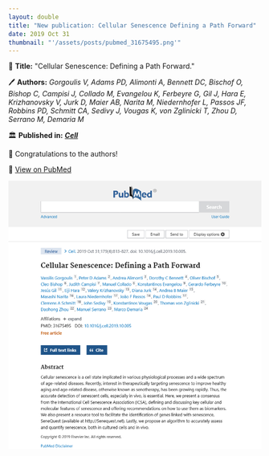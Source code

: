```yaml
---
layout: double
title: "New publication: Cellular Senescence Defining a Path Forward"
date: 2019 Oct 31
thumbnail: "'/assets/posts/pubmed_31675495.png'"
---
```

📖 <strong>Title:</strong> "Cellular Senescence: Defining a Path Forward."  

🖊️ <strong>Authors:</strong> <em>Gorgoulis V, Adams PD, Alimonti A, Bennett DC, Bischof O, Bishop C, Campisi J, Collado M, Evangelou K, Ferbeyre G, Gil J, Hara E, Krizhanovsky V, Jurk D, Maier AB, Narita M, Niedernhofer L, Passos JF, Robbins PD, Schmitt CA, Sedivy J, Vougas K, von Zglinicki T, Zhou D, Serrano M, Demaria M</em>  

🏛️ <strong>Published in:</strong> <em><strong><ins>Cell</ins></strong></em>  

🎉 Congratulations to the authors!  

🔗 <a href="https://pubmed.ncbi.nlm.nih.gov/31675495/">View on PubMed</a>  

![Publication Image](/assets/posts/pubmed_31675495.png)
